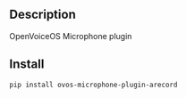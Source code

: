 ## Description

OpenVoiceOS Microphone plugin


## Install

`pip install ovos-microphone-plugin-arecord`

